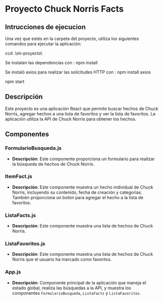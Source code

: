 # Proyecto Chuck Norris Facts

## Intrucciones de ejecucion


Una vez que estés en la carpeta del proyecto, utiliza los siguientes comandos para ejecutar la aplicación:

ccd .\mi-proyecto\

Se instalan las dependencias con :  npm install

Se instaló axios para realizar las solicitudes HTTP con : npm install axios

npm start



## Descripción

Este proyecto es una aplicación React que permite buscar hechos de Chuck Norris, agregar hechos a una lista de favoritos y ver la lista de favoritos. La aplicación utiliza la API de Chuck Norris para obtener los hechos.

## Componentes

### FormularioBusqueda.js
- **Descripción**: Este componente proporciona un formulario para realizar la búsqueda de hechos de Chuck Norris.

### ItemFact.js
- **Descripción**: Este componente muestra un hecho individual de Chuck Norris, incluyendo su contenido, fecha de creación y categorías. También proporciona un botón para agregar el hecho a la lista de favoritos.

### ListaFacts.js
- **Descripción**: Este componente muestra una lista de hechos de Chuck Norris.

### ListaFavoritos.js
- **Descripción**: Este componente muestra una lista de hechos de Chuck Norris que el usuario ha marcado como favoritos.

### App.js
- **Descripción**: Componente principal de la aplicación que maneja el estado global, realiza las búsquedas a la API, y muestra los componentes `FormularioBusqueda`, `ListaFacts` y `ListaFavoritos`.
